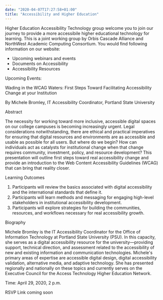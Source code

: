```yaml
---
date: "2020-04-07T17:27:58+01:00"
title: "Accessibility and Higher Education"
---
```


Higher Education Accessibility Technology group welcome you to join our journey to provide a more accessibile higher educational technology for learning. This is a joint working group by Orbis Cascade Alliance and NorthWest Academic Computing Consortium.
You would find  following information on our website:

- Upcoming webinars and events
- Documents on Accessibility
- Accessibility Resources


Upcoming Events:

Wading in the WCAG Waters: First Steps Toward Facilitating Accessibility Change at your Institution

By Michele Bromley, IT Accessibility Coordinator, Portland State University

Abstract

The necessity for working toward more inclusive, accessible digital spaces on our college campuses is becoming increasingly urgent. Legal considerations notwithstanding, there are ethical and practical imperatives for ensuring that digital resources and environments are as accessible and usable as possible for all users. But where do we begin? How can individuals act as catalysts for institutional change when that change requires community, investment, policy, and resource development? This presentation will outline first steps toward real accessibility change and provide an introduction to the Web Content Accessibility Guidelines (WCAG) that can bring that reality closer.


Learning Outcomes

1. Participants will review the basics associated with digital accessibility and the international standards that define it.
2. Participants will learn methods and messaging for engaging high-level stakeholders in institutional accessibility development.
3. Participants will explore strategies for building the communities, resources, and workflows necessary for real accessibility growth.


Biography

Michele Bromley is the IT Accessibility Coordinator for the Office of Information Technology at Portland State University (PSU). In this capacity, she serves as a digital accessibility resource for the university—providing support, technical direction, and assessment related to the accessibility of new and existing information and communication technologies. Michele's primary areas of expertise are accessible digital design, digital accessibility validation, alternative media, and adaptive technology. She has presented regionally and nationally on these topics and currently serves on the Executive Council for the Access Technology Higher Education Network.


Time: April 29, 2020, 2 p.m.


RSVP Link coming soon
